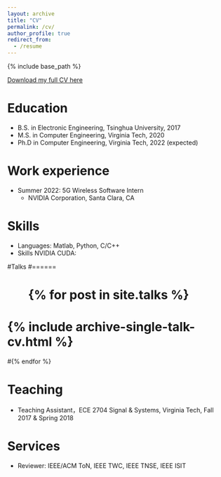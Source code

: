 ```yaml
---
layout: archive
title: "CV"
permalink: /cv/
author_profile: true
redirect_from:
  - /resume
---
```


{% include base_path %}

[Download my full CV here](http://chengzhang17.github.io/files/CV_Chengzhang.pdf)

Education
======
* B.S. in Electronic Engineering, Tsinghua University, 2017
* M.S. in Computer Engineering, Virginia Tech, 2020
* Ph.D in Computer Engineering, Virginia Tech, 2022 (expected)

Work experience
======
* Summer 2022: 5G Wireless Software Intern
  * NVIDIA Corporation, Santa Clara, CA

  
Skills
======
* Languages:  Matlab, Python, C/C++
* Skills NVIDIA CUDA: 


#Talks
#======
 # <ul>{% for post in site.talks %}
  #  {% include archive-single-talk-cv.html %}
  #{% endfor %}</ul>
  
Teaching
======
 * Teaching Assistant，ECE 2704 Signal & Systems, Virginia Tech, Fall 2017 & Spring 2018 
  
Services
======
* Reviewer: IEEE/ACM ToN, IEEE TWC, IEEE TNSE, IEEE ISIT

